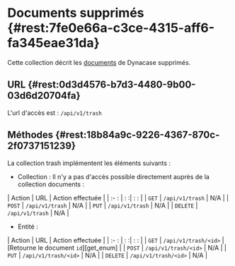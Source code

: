 # Documents supprimés {#rest:7fe0e66a-c3ce-4315-aff6-fa345eae31da}

Cette collection décrit les [documents][doc_document] de Dynacase supprimés. 

## URL {#rest:0d3d4576-b7d3-4480-9b00-03d6d20704fa}

L'url d'accès est : `/api/v1/trash`

## Méthodes {#rest:18b84a9c-9226-4367-870c-2f0737151239}

La collection trash implémentent les éléments suivants :

* Collection : Il n'y a pas d'accès possible directement auprès de la collection documents :

| Action   | URL                     | Action effectuée   |
| :-     : | :                      :| :                : |
| `GET`    | `/api/v1/trash`         | N/A                |
| `POST`   | `/api/v1/trash`         | N/A                |
| `PUT`    | `/api/v1/trash`         | N/A                |
| `DELETE` | `/api/v1/trash`         | N/A                |

* Entité :

| Action   | URL                       | Action effectuée                            |
| :-     : | :                        :| :                                   :       |
| `GET`    | `/api/v1/trash/<id>`      | [Retourne le document `id`][get_enum]        |
| `POST`   | `/api/v1/trash/<id>`      | N/A                                         |
| `PUT`    | `/api/v1/trash/<id>`      | N/A                                         |
| `DELETE` | `/api/v1/trash/<id>`      | N/A                                         |


<!-- links -->
[doc_document]: http://docs.anakeen.com/dynacase/3.2/dynacase-doc-core-reference/website/book/core-ref:e01bf76d-481b-41fd-ac64-167a68d34c55.html#core-ref:67929e29-abef-437c-88a3-7f43647c60ff
[trash_doc]: #rest:52be10c1-9f46-456b-a22f-24909386567f
